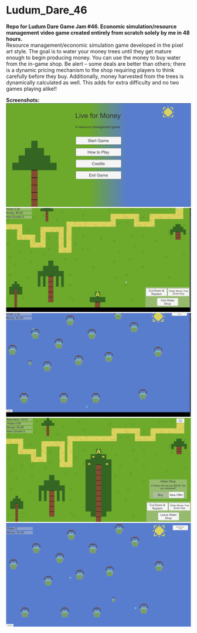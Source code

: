 # Ludum_Dare_46
**Repo for Ludum Dare Game Jam #46. Economic simulation/resource management video game created entirely from scratch solely by me in 48 hours.<br/>**
Resource management/economic simulation game developed in the pixel art style. The goal is to water your money trees until they get mature enough to begin producing money. You can use the money to buy water from the in-game shop. Be alert – some deals are better than others; there is a dynamic pricing mechanism to the shop requiring players to think carefully before they buy. Additionally, money harvested from the trees is dynamically calculated as well. This adds for extra difficulty and no two games playing alike!!<br/>

**Screenshots:**
<br/> ![1](/ImagesForReadme/1.png)
<br/> ![2](/ImagesForReadme/2.gif)
<br/> ![3](/ImagesForReadme/3.gif)
<br/> ![4](/ImagesForReadme/4.png)
<br/> ![5](/ImagesForReadme/5.png)
